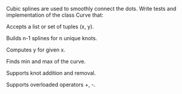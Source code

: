 Cubic splines are used to smoothly connect the dots. Write tests and implementation of the class Curve that:

Accepts a list or set of tuples (x, y).

Builds n-1 splines for n unique knots.

Computes y for given x.

Finds min and max of the curve.

Supports knot addition and removal.

Supports overloaded operators +, -.
